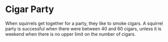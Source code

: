 # Cigar Party

When squirrels get together for a party, they like to smoke cigars.
A squirrel party is successful when there were between 40
and 60 cigars, unless it is weekend when there is no
upper limit on the number of cigars.
